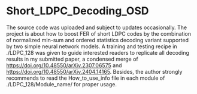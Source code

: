 # Short_LDPC_Decoding_OSD
The source code was uploaded and subject to updates occasionally. The project is about how to boost FER of short LDPC codes by the combination of normalized min-sum and ordered statistics decoding variant supported by two simple neural network models. A training and testing recipe in ./LDPC_128 was given to guide interested readers to replicate all decoding results in my submitted paper, a condensed merge of https://doi.org/10.48550/arXiv.2307.06575 and https://doi.org/10.48550/arXiv.2404.14165. Besides, the author strongly recommends to read the How_to_use_info file in each module of ./LDPC_128/Module_name/ for proper usage.
